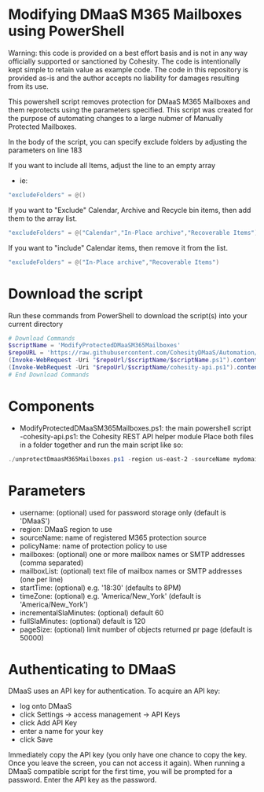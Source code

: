 # Modifying DMaaS M365 Mailboxes using PowerShell
Warning: this code is provided on a best effort basis and is not in any way officially supported or sanctioned by Cohesity. The code is intentionally kept simple to retain value as example code. The code in this repository is provided as-is and the author accepts no liability for damages resulting from its use.

This powershell script removes protection for DMaaS M365 Mailboxes and them reprotects using the parameters specified. This script was created for the purpose of automating changes to a large nubmer of Manually Protected Mailboxes. 

In the body of the script, you can specify exclude folders by adjusting the parameters on line 183
 
If you want to include all Items, adjust the line to an empty array 
- ie: 
```powershell
"excludeFolders" = @()
```
If you want to "Exclude" Calendar, Archive and Recycle bin items, then add them to the array list.
```powershell
"excludeFolders" = @("Calendar","In-Place archive","Recoverable Items")
```
If you want to "include" Calendar items, then remove it from the list.
```powershell
"excludeFolders" = @("In-Place archive","Recoverable Items")
```
# Download the script
Run these commands from PowerShell to download the script(s) into your current directory

```powershell
# Download Commands
$scriptName = 'ModifyProtectedDMaaSM365Mailboxes' 
$repoURL = 'https://raw.githubusercontent.com/CohesityDMaaS/Automation/main'
(Invoke-WebRequest -Uri "$repoUrl/$scriptName/$scriptName.ps1").content | Out-File "$scriptName.ps1"; (Get-Content "$scriptName.ps1") | Set-Content "$scriptName.ps1"
(Invoke-WebRequest -Uri "$repoUrl/$scriptName/cohesity-api.ps1").content | Out-File cohesity-api.ps1; (Get-Content cohesity-api.ps1) | Set-Content cohesity-api.ps1
# End Download Commands
```

# Components
- ModifyProtectedDMaaSM365Mailboxes.ps1: the main powershell script
 -cohesity-api.ps1: the Cohesity REST API helper module
Place both files in a folder together and run the main script like so:
```powershell
./unprotectDmaasM365Mailboxes.ps1 -region us-east-2 -sourceName mydomain.onmicrosoft.com -mailboxes user1.mydomain.onmicrosoft.com, user2.mydomain.onmicrosoft.com  -mailboxList ./mailboxlist.txt
```
# Parameters
- username: (optional) used for password storage only (default is 'DMaaS')
- region: DMaaS region to use
- sourceName: name of registered M365 protection source
- policyName: name of protection policy to use
- mailboxes: (optional) one or more mailbox names or SMTP addresses (comma separated)
- mailboxList: (optional) text file of mailbox names or SMTP addresses (one per line)
- startTime: (optional) e.g. '18:30' (defaults to 8PM)
- timeZone: (optional) e.g. 'America/New_York' (default is 'America/New_York')
- incrementalSlaMinutes: (optional) default 60
- fullSlaMinutes: (optional) default is 120
- pageSize: (optional) limit number of objects returned pr page (default is 50000)

# Authenticating to DMaaS

DMaaS uses an API key for authentication. To acquire an API key:

- log onto DMaaS
- click Settings -> access management -> API Keys
- click Add API Key
- enter a name for your key
- click Save

Immediately copy the API key (you only have one chance to copy the key. Once you leave the screen, you can not access it again). When running a DMaaS compatible script for the first time, you will be prompted for a password. Enter the API key as the password.
